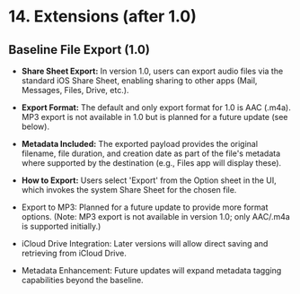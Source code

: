 # 14. Extensions (after 1.0)

## Baseline File Export (1.0)

- **Share Sheet Export:** In version 1.0, users can export audio files via the standard iOS Share Sheet, enabling sharing to other apps (Mail, Messages, Files, Drive, etc.).
- **Export Format:** The default and only export format for 1.0 is AAC (.m4a). MP3 export is not available in 1.0 but is planned for a future update (see below).
- **Metadata Included:** The exported payload provides the original filename, file duration, and creation date as part of the file's metadata where supported by the destination (e.g., Files app will display these).
- **How to Export:** Users select 'Export' from the Option sheet in the UI, which invokes the system Share Sheet for the chosen file.

- Export to MP3: Planned for a future update to provide more format options. (Note: MP3 export is not available in version 1.0; only AAC/.m4a is supported initially.)
- iCloud Drive Integration: Later versions will allow direct saving and retrieving from iCloud Drive.
- Metadata Enhancement: Future updates will expand metadata tagging capabilities beyond the baseline.
